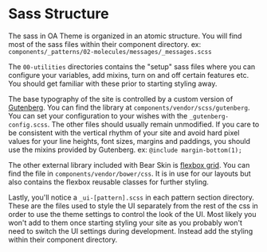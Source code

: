 # Sass Structure

The sass in OA Theme is organized in an atomic structure. You will find most of the sass files within their component 
directory. ex: ```components/_patterns/02-molecules/messages/_messages.scss```

The ```00-utilities``` directories contains the "setup" sass files where you can configure your variables, add mixins, 
turn on and off certain features etc. You should get familiar with these prior to starting styling away.

The base typography of the site is controlled by a custom version of [Gutenberg](https://matejlatin.github.io/Gutenberg/). 
You can find the library at ```components/vendor/scss/gutenberg```. You can set your configuration to your wishes with 
the ```_gutenberg-config.scss```. The other files should usually remain unmodified.
If you care to be consistent with the vertical rhythm of your site and avoid hard pixel values for your line heights, 
font sizes, margins and paddings, you should use the mixins provided by Gutenberg. ex: ```@include margin-bottom(1);```

The other external library included with Bear Skin is [flexbox grid](http://flexboxgrid.com/). You can find the file 
in ```components/vendor/bower/css```. It is in use for our layouts but also contains the flexbox reusable classes for 
further styling.

Lastly, you'll notice a ```_ui-[pattern].scss``` in each pattern section directory. These are the files used to style 
the UI separately from the rest of the css in order to use the theme settings to control the look of the UI. Most 
likely you won't add to them once starting styling your site as you probably won't need to switch the UI settings 
during development. Instead add the styling within their component directory.
